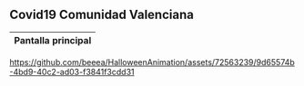 ## Covid19 Comunidad Valenciana

|                               Pantalla principal                               |
|:------------------------------------------------------------------------------:|

https://github.com/beeea/HalloweenAnimation/assets/72563239/9d65574b-4bd9-40c2-ad03-f3841f3cdd31

